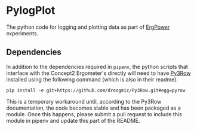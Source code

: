 # PylogPlot

The python code for logging and plotting data as part of [ErgPower](https://moralcode.github.io/ErgPower) experiments.


## Dependencies

In addition to the dependencies required in `pipenv`, the python scripts that interface with the Concept2 Ergometer's directly will need to have [Py3Row](https://github.com/droogmic/Py3Row) installed using the following command (which is also in their readme).

```
pip install -e git+https://github.com/droogmic/Py3Row.git#egg=pyrow
```
This is a temporary workaround until, according to the Py3Row documentation, the code becomes stable and has been packaged as a module. Once this happens, please submit a pull request to include this module in pipenv and update this part of the README.
